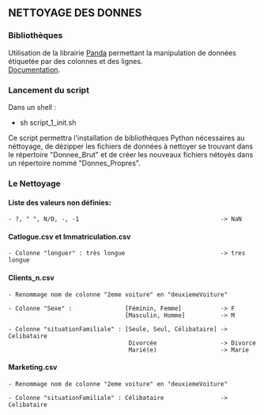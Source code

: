 ## NETTOYAGE DES DONNES

### Bibliothèques
Utilisation de la librairie [Panda](https://pandas.pydata.org/) permettant
la manipulation de données étiquetée par des colonnes et des lignes.
<br>[Documentation](https://pandas.pydata.org/docs/pandas.pdf).

### Lancement du script
Dans un shell : 
-   sh script_1_init.sh

Ce script permettra l'installation de bibliothèques Python nécessaires
au néttoyage, de dézipper les fichiers de données à nettoyer se trouvant
dans le répertoire "Donnee_Brut" et de créer les nouveaux fichiers nétoyés
dans un répertoire nommé "Donnes_Propres".

### Le Nettoyage
#### Liste des valeurs non définies:
    - ?, " ", N/D, -, -1                                        -> NaN
    
#### Catlogue.csv et Immatriculation.csv
    - Colonne "longuer" : très longue                           -> tres longue

#### Clients_n.csv
    - Renommage nom de colonne "2eme voiture" en "deuxiemeVoiture"
    
    - Colonne "Sexe" :               [Féminin, Femme]           -> F
                                     [Masculin, Homme]          -> M
                                     
    - Colonne "situationFamiliale" : [Seule, Seul, Célibataire] -> Celibataire
                                      Divorcée                  -> Divorce
                                      Marié(e)                  -> Marie
                 
#### Marketing.csv
    - Renommage nom de colonne "2eme voiture" en "deuxiemeVoiture"
    
    - Colonne "situationFamiliale" : Célibataire                -> Celibataire
